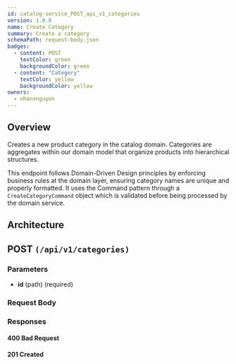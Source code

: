 ```yaml
---
id: catalog-service_POST_api_v1_categories
version: 1.0.0
name: Create Category
summary: Create a category
schemaPath: request-body.json
badges:
  - content: POST
    textColor: green
    backgroundColor: green
  - content: "Category"
    textColor: yellow
    backgroundColor: yellow
owners:
  - nhanxnguyen
---
```


## Overview

Creates a new product category in the catalog domain. Categories are aggregates within our domain model that organize products into hierarchical structures.

This endpoint follows Domain-Driven Design principles by enforcing business rules at the domain layer, ensuring category names are unique and properly formatted. It uses the Command pattern through a `CreateCategoryCommand` object which is validated before being processed by the domain service.

## Architecture

<NodeGraph />

## POST `(/api/v1/categories)`

### Parameters

- **id** (path) (required)

### Request Body

<SchemaViewer file="request-body.json" maxHeight="500" id="request-body" />

### Responses

#### <span className="text-orange-500">400 Bad Request</span>

<SchemaViewer file="response-400.json" maxHeight="500" id="response-400" />

#### <span className="text-green-500">201 Created</span>

